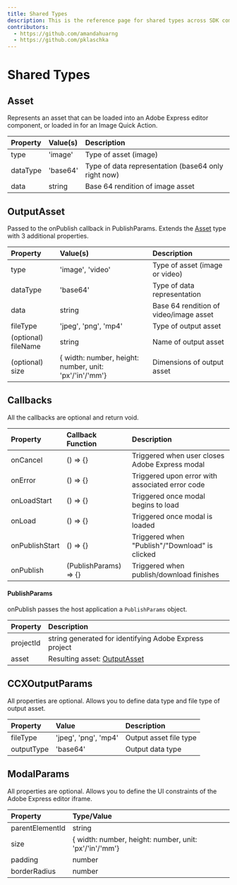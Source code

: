 ```yaml
---
title: Shared Types
description: This is the reference page for shared types across SDK components.
contributors:
  - https://github.com/amandahuarng
  - https://github.com/pklaschka
---
```

# Shared Types
## Asset 
Represents an asset that can be loaded into an Adobe Express editor component, or loaded in for an Image Quick Action. 

| Property | Value(s) | Description 
|:-- | :-- | :--
| type | 'image' | Type of asset (image)
| dataType | 'base64' | Type of data representation (base64 only right now)
| data | string | Base 64 rendition of image asset
 
## OutputAsset
Passed to the onPublish callback in PublishParams. Extends the [Asset](#asset) type with 3 additional properties. 

| Property | Value(s) | Description 
|:-- | :-- | :--
| type | 'image', 'video' | Type of asset (image or video)
| dataType | 'base64' | Type of data representation
| data | string | Base 64 rendition of video/image asset
| fileType | 'jpeg', 'png', 'mp4' | Type of output asset 
| (optional) fileName | string | Name of output asset
| (optional) size | { width: number, height: number, unit: 'px'/'in'/'mm'} | Dimensions of output asset
<!-- todo: check optional properties are outputted -->

## Callbacks
All the callbacks are optional and return void. 

| Property | Callback Function | Description 
| :-- | :-- | :--
| onCancel | () => {}| Triggered when user closes Adobe Express modal
| onError | () => {} | Triggered upon error with associated error code 
| onLoadStart | () => {} | Triggered once modal begins to load
| onLoad | () => {} | Triggered once modal is loaded
| onPublishStart | () => {} | Triggered when "Publish"/"Download" is clicked
| onPublish | (PublishParams) => {} | Triggered when publish/download finishes 

#### PublishParams
onPublish passes the host application a `PublishParams` object.  

| Property | Description
| :-- | :-- 
| projectId | string generated for identifying Adobe Express project
| asset | Resulting asset: [OutputAsset](#outputasset)

## CCXOutputParams

All properties are optional. Allows you to define data type and file type of output asset. 

| Property | Value | Description 
| :-- | :--| :--
| fileType | 'jpeg', 'png', 'mp4' | Output asset file type
| outputType | 'base64' | Output data type

## ModalParams

All properties are optional. Allows you to define the UI constraints of the Adobe Express editor iframe. 

| Property | Type/Value |
| :-- | :--|
|parentElementId| string
|size | { width: number, height: number, unit: 'px'/'in'/'mm'}
| padding | number
| borderRadius | number

